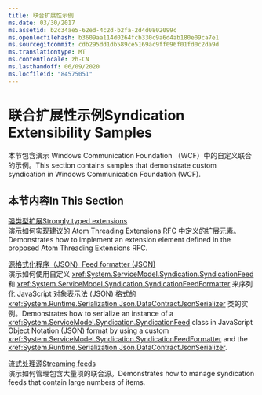 ```yaml
---
title: 联合扩展性示例
ms.date: 03/30/2017
ms.assetid: b2c34ae5-62ed-4c2d-b2fa-2d4d0802099c
ms.openlocfilehash: b3609aa114d0264fcb330c9a6d4ab180e09ca7e1
ms.sourcegitcommit: cdb295dd1db589ce5169ac9ff096f01fd0c2da9d
ms.translationtype: MT
ms.contentlocale: zh-CN
ms.lasthandoff: 06/09/2020
ms.locfileid: "84575051"
---
```

# <a name="syndication-extensibility-samples"></a><span data-ttu-id="9f155-102">联合扩展性示例</span><span class="sxs-lookup"><span data-stu-id="9f155-102">Syndication Extensibility Samples</span></span>
<span data-ttu-id="9f155-103">本节包含演示 Windows Communication Foundation （WCF）中的自定义联合的示例。</span><span class="sxs-lookup"><span data-stu-id="9f155-103">This section contains samples that demonstrate custom syndication in Windows Communication Foundation (WCF).</span></span>  
  
## <a name="in-this-section"></a><span data-ttu-id="9f155-104">本节内容</span><span class="sxs-lookup"><span data-stu-id="9f155-104">In This Section</span></span>  
 [<span data-ttu-id="9f155-105">强类型扩展</span><span class="sxs-lookup"><span data-stu-id="9f155-105">Strongly typed extensions</span></span>](strongly-typed-extensions-sample.md)  
 <span data-ttu-id="9f155-106">演示如何实现建议的 Atom Threading Extensions RFC 中定义的扩展元素。</span><span class="sxs-lookup"><span data-stu-id="9f155-106">Demonstrates how to implement an extension element defined in the proposed Atom Threading Extensions RFC.</span></span>  
  
 [<span data-ttu-id="9f155-107">源格式化程序（JSON）</span><span class="sxs-lookup"><span data-stu-id="9f155-107">Feed formatter (JSON)</span></span>](feed-formatter-json.md)  
 <span data-ttu-id="9f155-108">演示如何使用自定义 <xref:System.ServiceModel.Syndication.SyndicationFeed> 和 <xref:System.ServiceModel.Syndication.SyndicationFeedFormatter> 来序列化 JavaScript 对象表示法 (JSON) 格式的 <xref:System.Runtime.Serialization.Json.DataContractJsonSerializer> 类的实例。</span><span class="sxs-lookup"><span data-stu-id="9f155-108">Demonstrates how to serialize an instance of a <xref:System.ServiceModel.Syndication.SyndicationFeed> class in JavaScript Object Notation (JSON) format by using a custom <xref:System.ServiceModel.Syndication.SyndicationFeedFormatter> and the <xref:System.Runtime.Serialization.Json.DataContractJsonSerializer>.</span></span>  
  
 [<span data-ttu-id="9f155-109">流式处理源</span><span class="sxs-lookup"><span data-stu-id="9f155-109">Streaming feeds</span></span>](streaming-feeds-sample.md)  
 <span data-ttu-id="9f155-110">演示如何管理包含大量项的联合源。</span><span class="sxs-lookup"><span data-stu-id="9f155-110">Demonstrates how to manage syndication feeds that contain large numbers of items.</span></span>
